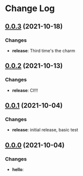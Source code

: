 # Change Log

## [0.0.3](https://github.com/JumpCutter/JC-ProjectExportAPI/compare/v0.0.2...v0.0.3) (2021-10-18)
### Changes
- __release__: Third time's the charm

## [0.0.2](https://github.com/JumpCutter/JC-ProjectExportAPI/compare/v0.0.1...v0.0.2) (2021-10-13)
### Changes
- __release__: CI!!!

## [0.0.1](https://github.com/JumpCutter/JC-ProjectExportAPI/compare/v0.0.0...v0.0.1) (2021-10-04)
### Changes
- __release__: initial release, basic test


## [0.0.0](https://github.com/JumpCutter/JC-ProjectExportAPI/compare/v0.0.0...v0.0.0) (2021-10-04)
### Changes
- __hello__:

